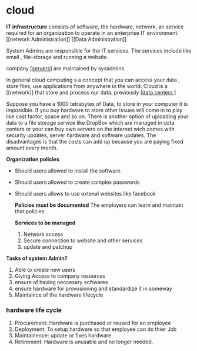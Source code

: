 # cloud

**IT infrastructure** consists of software, the hardware, network, an service required for an organization to operate in an enterprise IT environment.
[[network Administration]]
[[Data Administration]]

System Admins are responsible for the IT services. The services include like email , file-storage and running a website. 

company [[servers]] are maintained by sysadmins. 

In general cloud computing s a concept that you can access your data , store files, use applications from anywhere in the world. 
Cloud is a [[network]] that store and process our data. previously [[data centers ]] 

Suppose you have a 1000 tetrabytes of Data, to store in your computer it is impossible. If you buy hardware to store other issues will come in to play like cost factor, space and so on. There is another option of uploading your data to a file storage service like DropBox which are managed in data centers or your can buy own servers on the internet wich comes with security updates, server hardware and software updates. The disadvantages is that the costs can add up because you are paying fixed amount every month. 

**Organization policies** 

 * Should users allowed to install the software. 
 * Should users allowed to create complex passwords
* Should users allows to use extenal websites like facebook
  
  **Policies must be documented**
  The employers can learn and maintain that policies. 
  
  **Services to be managed**
  1. Network access
  2. Secure connection to website and other services 
  3. update and patchup

**Tasks of system Admin?**
1. Able to create new users
2. Giving Access to company resources
3. ensure of having neccesary softwares
4. ensure hardware for provosioning and standardize it in someway
5. Maintaince of the hardware lifecycle

### hardware life cycle

1. Procurement: Hardware is purchased or reused for an employee
2. Deployment: To setup hardware so that employee can do thier Job
3. Maintainence: update or fixes hardware
4. Retirement: Hardware is unusable and no longer needed. 

[//begin]: # "Autogenerated link references for markdown compatibility"
[servers]: servers "Servers"
[data centers]: data-centers "Data Centers"
[//end]: # "Autogenerated link references"